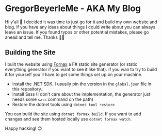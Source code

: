 # GregorBeyerleMe - AKA My Blog

Hi y'all 👋 I decided it was time to just go for it and build my own website and blog. If you have any ideas about things I could write about you can always leave an issue. If you found typos or other potential mistakes, please go ahead and tell me. Thanks 🙇‍♂️

## Building the Site

I built the website using [Fornax](https://github.com/ionide/Fornax) a F# static site generator (or static everything generator if you want to see it like that). If you wan to try to build it for yourself you'll have to get some things set up on your machine.

- Install the .NET SDK. I usually pin the version in the `global.json` file in this repository.
- Install Sass (I don't care about the implementation, the generator just needs some `sass` command on the path)
- Restore the dotnet tools using `dotnet tool restore`

You can build the site using `dotnet fornax build`. If you want to add changes and see them hosted locally use `dotnet fornax watch`.

Happy hacking! 😊
